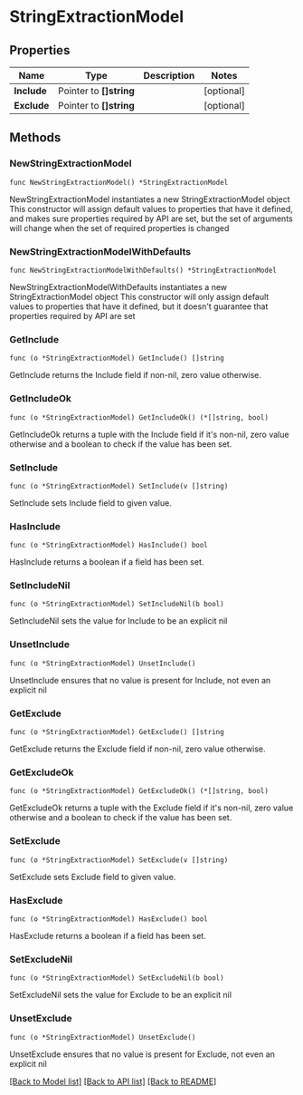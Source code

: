 # StringExtractionModel

## Properties

Name | Type | Description | Notes
------------ | ------------- | ------------- | -------------
**Include** | Pointer to **[]string** |  | [optional] 
**Exclude** | Pointer to **[]string** |  | [optional] 

## Methods

### NewStringExtractionModel

`func NewStringExtractionModel() *StringExtractionModel`

NewStringExtractionModel instantiates a new StringExtractionModel object
This constructor will assign default values to properties that have it defined,
and makes sure properties required by API are set, but the set of arguments
will change when the set of required properties is changed

### NewStringExtractionModelWithDefaults

`func NewStringExtractionModelWithDefaults() *StringExtractionModel`

NewStringExtractionModelWithDefaults instantiates a new StringExtractionModel object
This constructor will only assign default values to properties that have it defined,
but it doesn't guarantee that properties required by API are set

### GetInclude

`func (o *StringExtractionModel) GetInclude() []string`

GetInclude returns the Include field if non-nil, zero value otherwise.

### GetIncludeOk

`func (o *StringExtractionModel) GetIncludeOk() (*[]string, bool)`

GetIncludeOk returns a tuple with the Include field if it's non-nil, zero value otherwise
and a boolean to check if the value has been set.

### SetInclude

`func (o *StringExtractionModel) SetInclude(v []string)`

SetInclude sets Include field to given value.

### HasInclude

`func (o *StringExtractionModel) HasInclude() bool`

HasInclude returns a boolean if a field has been set.

### SetIncludeNil

`func (o *StringExtractionModel) SetIncludeNil(b bool)`

 SetIncludeNil sets the value for Include to be an explicit nil

### UnsetInclude
`func (o *StringExtractionModel) UnsetInclude()`

UnsetInclude ensures that no value is present for Include, not even an explicit nil
### GetExclude

`func (o *StringExtractionModel) GetExclude() []string`

GetExclude returns the Exclude field if non-nil, zero value otherwise.

### GetExcludeOk

`func (o *StringExtractionModel) GetExcludeOk() (*[]string, bool)`

GetExcludeOk returns a tuple with the Exclude field if it's non-nil, zero value otherwise
and a boolean to check if the value has been set.

### SetExclude

`func (o *StringExtractionModel) SetExclude(v []string)`

SetExclude sets Exclude field to given value.

### HasExclude

`func (o *StringExtractionModel) HasExclude() bool`

HasExclude returns a boolean if a field has been set.

### SetExcludeNil

`func (o *StringExtractionModel) SetExcludeNil(b bool)`

 SetExcludeNil sets the value for Exclude to be an explicit nil

### UnsetExclude
`func (o *StringExtractionModel) UnsetExclude()`

UnsetExclude ensures that no value is present for Exclude, not even an explicit nil

[[Back to Model list]](../README.md#documentation-for-models) [[Back to API list]](../README.md#documentation-for-api-endpoints) [[Back to README]](../README.md)


